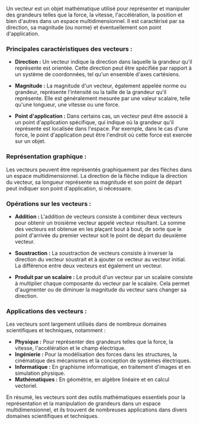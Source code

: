 Un vecteur est un objet mathématique utilisé pour représenter et manipuler des grandeurs telles que la force, la vitesse, l'accélération, la position et bien d'autres dans un espace multidimensionnel. Il est caractérisé par sa direction, sa magnitude (ou norme) et éventuellement son point d'application.

### Principales caractéristiques des vecteurs :

- **Direction :** Un vecteur indique la direction dans laquelle la grandeur qu'il représente est orientée. Cette direction peut être spécifiée par rapport à un système de coordonnées, tel qu'un ensemble d'axes cartésiens.

- **Magnitude :** La magnitude d'un vecteur, également appelée norme ou grandeur, représente l'intensité ou la taille de la grandeur qu'il représente. Elle est généralement mesurée par une valeur scalaire, telle qu'une longueur, une vitesse ou une force.

- **Point d'application :** Dans certains cas, un vecteur peut être associé à un point d'application spécifique, qui indique où la grandeur qu'il représente est localisée dans l'espace. Par exemple, dans le cas d'une force, le point d'application peut être l'endroit où cette force est exercée sur un objet.

### Représentation graphique :

Les vecteurs peuvent être représentés graphiquement par des flèches dans un espace multidimensionnel. La direction de la flèche indique la direction du vecteur, sa longueur représente sa magnitude et son point de départ peut indiquer son point d'application, si nécessaire.

### Opérations sur les vecteurs :

- **Addition :** L'addition de vecteurs consiste à combiner deux vecteurs pour obtenir un troisième vecteur appelé vecteur résultant. La somme des vecteurs est obtenue en les plaçant bout à bout, de sorte que le point d'arrivée du premier vecteur soit le point de départ du deuxième vecteur.

- **Soustraction :** La soustraction de vecteurs consiste à inverser la direction du vecteur soustrait et à ajouter ce vecteur au vecteur initial. La différence entre deux vecteurs est également un vecteur.

- **Produit par un scalaire :** Le produit d'un vecteur par un scalaire consiste à multiplier chaque composante du vecteur par le scalaire. Cela permet d'augmenter ou de diminuer la magnitude du vecteur sans changer sa direction.

### Applications des vecteurs :

Les vecteurs sont largement utilisés dans de nombreux domaines scientifiques et techniques, notamment :

- **Physique :** Pour représenter des grandeurs telles que la force, la vitesse, l'accélération et le champ électrique.
- **Ingénierie :** Pour la modélisation des forces dans les structures, la cinématique des mécanismes et la conception de systèmes électriques.
- **Informatique :** En graphisme informatique, en traitement d'images et en simulation physique.
- **Mathématiques :** En géométrie, en algèbre linéaire et en calcul vectoriel.

En résumé, les vecteurs sont des outils mathématiques essentiels pour la représentation et la manipulation de grandeurs dans un espace multidimensionnel, et ils trouvent de nombreuses applications dans divers domaines scientifiques et techniques.